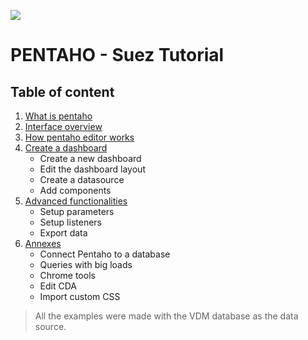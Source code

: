 ![](https://i.imgur.com/bT9yIdL.png)

# PENTAHO - Suez Tutorial

## Table of content

1. [What is pentaho](What%20is%20pentaho.md)
2. [Interface overview](Interface%20overview.md)
3. [How pentaho editor  works](How%20pentaho%20editor%20works.md)
4. [Create a dashboard](Create%20a%20dashboard.md)
    * Create a new dashboard
    * Edit the dashboard layout
    * Create a datasource
    * Add components
5. [Advanced functionalities](Advanced%20functionalities.md)
   * Setup parameters
   * Setup listeners
   * Export data
6. [Annexes](Annexes.md)
    * Connect Pentaho to a database
    * Queries with big loads
    * Chrome tools
    * Edit CDA
    * Import custom CSS

> All the examples were made with the VDM database as the data source.

